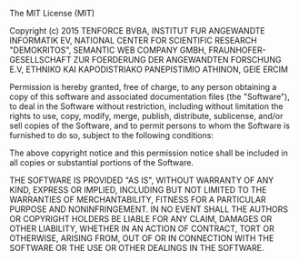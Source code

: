 The MIT License (MIT)

Copyright (c) 2015 TENFORCE BVBA, INSTITUT FUR ANGEWANDTE INFORMATIK EV, NATIONAL CENTER FOR SCIENTIFIC RESEARCH "DEMOKRITOS", SEMANTIC WEB COMPANY GMBH, FRAUNHOFER-GESELLSCHAFT ZUR FOERDERUNG DER ANGEWANDTEN FORSCHUNG E.V, ETHNIKO KAI KAPODISTRIAKO PANEPISTIMIO ATHINON, GEIE ERCIM

Permission is hereby granted, free of charge, to any person obtaining a copy of this software and associated documentation files (the "Software"), to deal in the Software without restriction, including without limitation the rights to use, copy, modify, merge, publish, distribute, sublicense, and/or sell copies of the Software, and to permit persons to whom the Software is furnished to do so, subject to the following conditions:

The above copyright notice and this permission notice shall be included in all copies or substantial portions of the Software.

THE SOFTWARE IS PROVIDED "AS IS", WITHOUT WARRANTY OF ANY KIND, EXPRESS OR IMPLIED, INCLUDING BUT NOT LIMITED TO THE WARRANTIES OF MERCHANTABILITY, FITNESS FOR A PARTICULAR PURPOSE AND NONINFRINGEMENT. IN NO EVENT SHALL THE AUTHORS OR COPYRIGHT HOLDERS BE LIABLE FOR ANY CLAIM, DAMAGES OR OTHER LIABILITY, WHETHER IN AN ACTION OF CONTRACT, TORT OR OTHERWISE, ARISING FROM, OUT OF OR IN CONNECTION WITH THE SOFTWARE OR THE USE OR OTHER DEALINGS IN THE SOFTWARE.
